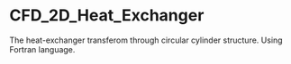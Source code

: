 # CFD_2D_Heat_Exchanger
The heat-exchanger transferom through circular cylinder structure. Using Fortran language.
